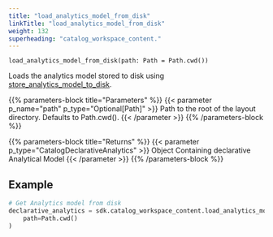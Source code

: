 ```yaml
---
title: "load_analytics_model_from_disk"
linkTitle: "load_analytics_model_from_disk"
weight: 132
superheading: "catalog_workspace_content."
---
```


``load_analytics_model_from_disk(path: Path = Path.cwd())``

Loads the analytics model stored to disk using [store_analytics_model_to_disk](../store_analytics_model_to_disk/).

{{% parameters-block  title="Parameters" %}}
{{< parameter p_name="path" p_type="Optional[Path]" >}}
Path to the root of the layout directory. Defaults to Path.cwd().
{{< /parameter >}}
{{% /parameters-block %}}

{{% parameters-block title="Returns" %}}
{{< parameter p_type="CatalogDeclarativeAnalytics" >}}
Object Containing declarative Analytical Model
{{< /parameter >}}
{{% /parameters-block %}}

## Example

```python
# Get Analytics model from disk
declarative_analytics = sdk.catalog_workspace_content.load_analytics_model_from_disk(
    path=Path.cwd()
)
```
